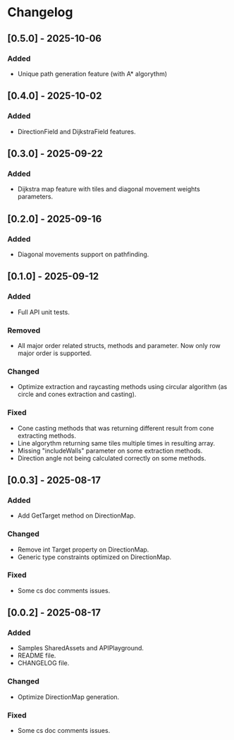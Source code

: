 # Changelog

## [0.5.0] - 2025-10-06
### Added
- Unique path generation feature (with A* algorythm)

## [0.4.0] - 2025-10-02
### Added
- DirectionField and DijkstraField features.

## [0.3.0] - 2025-09-22
### Added
- Dijkstra map feature with tiles and diagonal movement weights parameters.

## [0.2.0] - 2025-09-16
### Added
- Diagonal movements support on pathfinding.

## [0.1.0] - 2025-09-12
### Added
- Full API unit tests.

### Removed
- All major order related structs, methods and parameter. Now only row major order is supported.

### Changed
- Optimize extraction and raycasting methods using circular algorithm (as circle and cones extraction and casting).

### Fixed
- Cone casting methods that was returning different result from cone extracting methods.
- Line algorythm returning same tiles multiple times in resulting array.
- Missing "includeWalls" parameter on some extraction methods.
- Direction angle not being calculated correctly on some methods.

## [0.0.3] - 2025-08-17
### Added
- Add GetTarget method on DirectionMap.

### Changed
- Remove int Target property on DirectionMap.
- Generic type constraints optimized on DirectionMap.

### Fixed
- Some cs doc comments issues.

## [0.0.2] - 2025-08-17
### Added
- Samples SharedAssets and APIPlayground.
- README file.
- CHANGELOG file.

### Changed
- Optimize DirectionMap generation.

### Fixed
- Some cs doc comments issues.